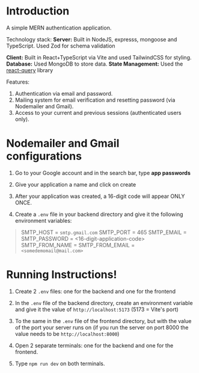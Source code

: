# Introduction
A simple MERN authentication application.

Technology stack:
**Server:** Built in NodeJS, expresss, mongoose and TypeScript.
Used Zod for schema validation

**Client:** Built in React+TypeScript via Vite and used TailwindCSS for styling.
**Database:** Used MongoDB to store data.
**State Management:** Used the [react-query](https://www.npmjs.com/package/react-query) library

Features:
1. Authentication via email and password.
2. Mailing system for email verification and resetting password (via Nodemailer and Gmail).
3. Access to your current and previous sessions (authenticated users only).


# Nodemailer and Gmail configurations
1. Go to your Google account and in the search bar, type **app passwords**
2. Give your application a name and click on create
3. After your application was created, a 16-digit code will appear ONLY ONCE.

4. Create a `.env` file in your backend directory and give it the following environment variables:

> SMTP_HOST = `smtp.gmail.com`
>     SMTP_PORT = 465
>     SMTP_EMAIL = <your-email-address>
>     SMTP_PASSWORD = <16-digit-application-code>
>     SMTP_FROM_NAME = <application-name>
>     SMTP_FROM_EMAIL = `<somedemomail@mail.com>`


# Running Instructions!

1. Create 2 `.env` files: one for the backend and one for the frontend

2. In the `.env` file of the backend directory, create an environment variable and give it the value of `http://localhost:5173` (5173 = Vite's port)

3. To the same in the `.env` file of the frontend directory, but with the value of the port your server runs on (if you run the server on port 8000 the value needs to be `http://localhost:8000`)

4. Open 2 separate terminals: one for the backend and one for the frontend.

5. Type `npm run dev` on both terminals.